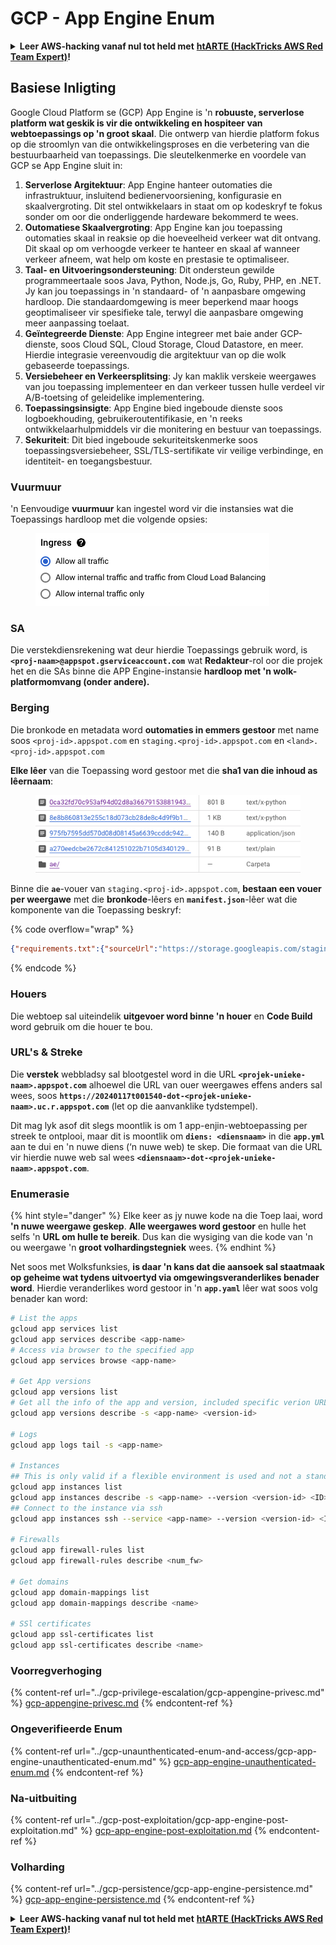 # GCP - App Engine Enum

<details>

<summary><strong>Leer AWS-hacking vanaf nul tot held met</strong> <a href="https://training.hacktricks.xyz/courses/arte"><strong>htARTE (HackTricks AWS Red Team Expert)</strong></a><strong>!</strong></summary>

Ander maniere om HackTricks te ondersteun:

* As jy jou **maatskappy geadverteer wil sien in HackTricks** of **HackTricks in PDF wil aflaai** Kyk na die [**INSKRYWINGSPLANNE**](https://github.com/sponsors/carlospolop)!
* Kry die [**amptelike PEASS & HackTricks swag**](https://peass.creator-spring.com)
* Ontdek [**Die PEASS Familie**](https://opensea.io/collection/the-peass-family), ons versameling eksklusiewe [**NFTs**](https://opensea.io/collection/the-peass-family)
* **Sluit aan by die** 💬 [**Discord-groep**](https://discord.gg/hRep4RUj7f) of die [**telegram-groep**](https://t.me/peass) of **volg** ons op **Twitter** 🐦 [**@hacktricks\_live**](https://twitter.com/hacktricks\_live)**.**
* **Deel jou haktruuks deur PR's in te dien by die** [**HackTricks**](https://github.com/carlospolop/hacktricks) en [**HackTricks Cloud**](https://github.com/carlospolop/hacktricks-cloud) github-opslag.

</details>

## Basiese Inligting <a href="#reviewing-app-engine-configurations" id="reviewing-app-engine-configurations"></a>

Google Cloud Platform se (GCP) App Engine is 'n **robuuste, serverlose platform wat geskik is vir die ontwikkeling en hospiteer van webtoepassings op 'n groot skaal**. Die ontwerp van hierdie platform fokus op die stroomlyn van die ontwikkelingsproses en die verbetering van die bestuurbaarheid van toepassings. Die sleutelkenmerke en voordele van GCP se App Engine sluit in:

1. **Serverlose Argitektuur**: App Engine hanteer outomaties die infrastruktuur, insluitend bedienervoorsiening, konfigurasie en skaalvergroting. Dit stel ontwikkelaars in staat om op kodeskryf te fokus sonder om oor die onderliggende hardeware bekommerd te wees.
2. **Outomatiese Skaalvergroting**: App Engine kan jou toepassing outomaties skaal in reaksie op die hoeveelheid verkeer wat dit ontvang. Dit skaal op om verhoogde verkeer te hanteer en skaal af wanneer verkeer afneem, wat help om koste en prestasie te optimaliseer.
3. **Taal- en Uitvoeringsondersteuning**: Dit ondersteun gewilde programmeertaale soos Java, Python, Node.js, Go, Ruby, PHP, en .NET. Jy kan jou toepassings in 'n standaard- of 'n aanpasbare omgewing hardloop. Die standaardomgewing is meer beperkend maar hoogs geoptimaliseer vir spesifieke tale, terwyl die aanpasbare omgewing meer aanpassing toelaat.
4. **Geïntegreerde Dienste**: App Engine integreer met baie ander GCP-dienste, soos Cloud SQL, Cloud Storage, Cloud Datastore, en meer. Hierdie integrasie vereenvoudig die argitektuur van op die wolk gebaseerde toepassings.
5. **Versiebeheer en Verkeersplitsing**: Jy kan maklik verskeie weergawes van jou toepassing implementeer en dan verkeer tussen hulle verdeel vir A/B-toetsing of geleidelike implementering.
6. **Toepassingsinsigte**: App Engine bied ingeboude dienste soos logboekhouding, gebruikeroutentifikasie, en 'n reeks ontwikkelaarhulpmiddels vir die monitering en bestuur van toepassings.
7. **Sekuriteit**: Dit bied ingeboude sekuriteitskenmerke soos toepassingsversiebeheer, SSL/TLS-sertifikate vir veilige verbindinge, en identiteit- en toegangsbestuur.

### Vuurmuur

'n Eenvoudige **vuurmuur** kan ingestel word vir die instansies wat die Toepassings hardloop met die volgende opsies:

<figure><img src="../../../.gitbook/assets/image (246).png" alt=""><figcaption></figcaption></figure>

### SA

Die verstekdiensrekening wat deur hierdie Toepassings gebruik word, is **`<proj-naam>@appspot.gserviceaccount.com`** wat **Redakteur**-rol oor die projek het en die SAs binne die APP Engine-instansie **hardloop met 'n wolk-platformomvang (onder andere).**

### Berging

Die bronkode en metadata word **outomaties in emmers gestoor** met name soos `<proj-id>.appspot.com` en `staging.<proj-id>.appspot.com` en `<land>.<proj-id>.appspot.com`

**Elke lêer** van die Toepassing word gestoor met die **sha1 van die inhoud as lêernaam**:

<figure><img src="../../../.gitbook/assets/image (82).png" alt=""><figcaption></figcaption></figure>

Binne die **`ae`**-vouer van `staging.<proj-id>.appspot.com`, **bestaan een vouer per weergawe** met die **bronkode**-lêers en **`manifest.json`**-lêer wat die komponente van die Toepassing beskryf:

{% code overflow="wrap" %}
```json
{"requirements.txt":{"sourceUrl":"https://storage.googleapis.com/staging.onboarding-host-98efbf97812843.appspot.com/a270eedcbe2672c841251022b7105d340129d108","sha1Sum":"a270eedc_be2672c8_41251022_b7105d34_0129d108"},"main_test.py":{"sourceUrl":"https://storage.googleapis.com/staging.onboarding-host-98efbf97812843.appspot.com/0ca32fd70c953af94d02d8a36679153881943f32","sha1Sum":"0ca32fd7_0c953af9_4d02d8a ...
```
{% endcode %}

### Houers

Die webtoep sal uiteindelik **uitgevoer word binne 'n houer** en **Code Build** word gebruik om die houer te bou.

### URL's & Streke

Die **verstek** webbladsy sal blootgestel word in die URL **`<projek-unieke-naam>.appspot.com`** alhoewel die URL van ouer weergawes effens anders sal wees, soos **`https://20240117t001540-dot-<projek-unieke-naam>.uc.r.appspot.com`** (let op die aanvanklike tydstempel).

Dit mag lyk asof dit slegs moontlik is om 1 app-enjin-webtoepassing per streek te ontplooi, maar dit is moontlik om **`diens: <diensnaam>`** in die **`app.yml`** aan te dui en 'n nuwe diens (‘n nuwe web) te skep. Die formaat van die URL vir hierdie nuwe web sal wees **`<diensnaam>-dot-<projek-unieke-naam>.appspot.com`**.

### Enumerasie

{% hint style="danger" %}
Elke keer as jy nuwe kode na die Toep laai, word **'n nuwe weergawe geskep**. **Alle weergawes word gestoor** en hulle het selfs 'n **URL om hulle te bereik**. Dus kan die wysiging van die kode van 'n ou weergawe 'n **groot volhardingstegniek** wees.
{% endhint %}

Net soos met Wolksfunksies, **is daar 'n kans dat die aansoek sal staatmaak op geheime wat tydens uitvoertyd via omgewingsveranderlikes benader word**. Hierdie veranderlikes word gestoor in 'n **`app.yaml`** lêer wat soos volg benader kan word:
```bash
# List the apps
gcloud app services list
gcloud app services describe <app-name>
# Access via browser to the specified app
gcloud app services browse <app-name>

# Get App versions
gcloud app versions list
# Get all the info of the app and version, included specific verion URL and the env
gcloud app versions describe -s <app-name> <version-id>

# Logs
gcloud app logs tail -s <app-name>

# Instances
## This is only valid if a flexible environment is used and not a standard one
gcloud app instances list
gcloud app instances describe -s <app-name> --version <version-id> <ID>
## Connect to the instance via ssh
gcloud app instances ssh --service <app-name> --version <version-id> <ID>

# Firewalls
gcloud app firewall-rules list
gcloud app firewall-rules describe <num_fw>

# Get domains
gcloud app domain-mappings list
gcloud app domain-mappings describe <name>

# SSl certificates
gcloud app ssl-certificates list
gcloud app ssl-certificates describe <name>
```
### Voorregverhoging

{% content-ref url="../gcp-privilege-escalation/gcp-appengine-privesc.md" %}
[gcp-appengine-privesc.md](../gcp-privilege-escalation/gcp-appengine-privesc.md)
{% endcontent-ref %}

### Ongeverifieerde Enum

{% content-ref url="../gcp-unaunthenticated-enum-and-access/gcp-app-engine-unauthenticated-enum.md" %}
[gcp-app-engine-unauthenticated-enum.md](../gcp-unaunthenticated-enum-and-access/gcp-app-engine-unauthenticated-enum.md)
{% endcontent-ref %}

### Na-uitbuiting

{% content-ref url="../gcp-post-exploitation/gcp-app-engine-post-exploitation.md" %}
[gcp-app-engine-post-exploitation.md](../gcp-post-exploitation/gcp-app-engine-post-exploitation.md)
{% endcontent-ref %}

### Volharding

{% content-ref url="../gcp-persistence/gcp-app-engine-persistence.md" %}
[gcp-app-engine-persistence.md](../gcp-persistence/gcp-app-engine-persistence.md)
{% endcontent-ref %}

<details>

<summary><strong>Leer AWS-hacking vanaf nul tot held met</strong> <a href="https://training.hacktricks.xyz/courses/arte"><strong>htARTE (HackTricks AWS Red Team Expert)</strong></a><strong>!</strong></summary>

Ander maniere om HackTricks te ondersteun:

* As jy jou **maatskappy geadverteer wil sien in HackTricks** of **HackTricks in PDF wil aflaai** Kyk na die [**INSKRYWINGSPLANNE**](https://github.com/sponsors/carlospolop)!
* Kry die [**amptelike PEASS & HackTricks swag**](https://peass.creator-spring.com)
* Ontdek [**Die PEASS Familie**](https://opensea.io/collection/the-peass-family), ons versameling eksklusiewe [**NFTs**](https://opensea.io/collection/the-peass-family)
* **Sluit aan by die** 💬 [**Discord-groep**](https://discord.gg/hRep4RUj7f) of die [**telegram-groep**](https://t.me/peass) of **volg** ons op **Twitter** 🐦 [**@hacktricks\_live**](https://twitter.com/hacktricks\_live)**.**
* **Deel jou haktruuks deur PR's in te dien by die** [**HackTricks**](https://github.com/carlospolop/hacktricks) en [**HackTricks Cloud**](https://github.com/carlospolop/hacktricks-cloud) github-opslag.

</details>

